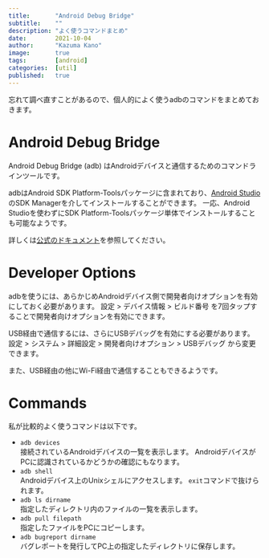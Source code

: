 ```yaml
---
title:       "Android Debug Bridge"
subtitle:    ""
description: "よく使うコマンドまとめ"
date:        2021-10-04
author:      "Kazuma Kano"
image:       true
tags:        [android]
categories:  [util]
published:   true
---
```


忘れて調べ直すことがあるので、個人的によく使うadbのコマンドをまとめておきます。

# Android Debug Bridge
Android Debug Bridge (adb) はAndroidデバイスと通信するためのコマンドラインツールです。

adbはAndroid SDK Platform-Toolsパッケージに含まれており、[Android Studio](https://developer.android.com/studio?hl=ja)のSDK Managerを介してインストールすることができます。
一応、Android Studioを使わずにSDK Platform-Toolsパッケージ単体でインストールすることも可能なようです。

詳しくは[公式のドキュメント](https://developer.android.com/studio/command-line/adb?hl=ja)を参照してください。

# Developer Options
adbを使うには、あらかじめAndroidデバイス側で開発者向けオプションを有効にしておく必要があります。
設定 > デバイス情報 > ビルド番号 を7回タップすることで開発者向けオプションを有効にできます。

USB経由で通信するには、さらにUSBデバッグを有効にする必要があります。
設定 > システム > 詳細設定 > 開発者向けオプション > USBデバッグ から変更できます。

また、USB経由の他にWi-Fi経由で通信することもできるようです。

# Commands
私が比較的よく使うコマンドは以下です。
- `adb devices`\
接続されているAndroidデバイスの一覧を表示します。
AndroidデバイスがPCに認識されているかどうかの確認にもなります。
- `adb shell`\
Androidデバイス上のUnixシェルにアクセスします。
`exit`コマンドで抜けられます。
- `adb ls dirname`\
指定したディレクトリ内のファイルの一覧を表示します。
- `adb pull filepath`\
指定したファイルをPCにコピーします。
- `adb bugreport dirname`\
バグレポートを発行してPC上の指定したディレクトリに保存します。
